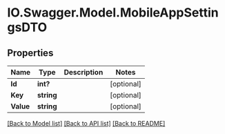 # IO.Swagger.Model.MobileAppSettingsDTO
## Properties

Name | Type | Description | Notes
------------ | ------------- | ------------- | -------------
**Id** | **int?** |  | [optional] 
**Key** | **string** |  | [optional] 
**Value** | **string** |  | [optional] 

[[Back to Model list]](../README.md#documentation-for-models) [[Back to API list]](../README.md#documentation-for-api-endpoints) [[Back to README]](../README.md)

